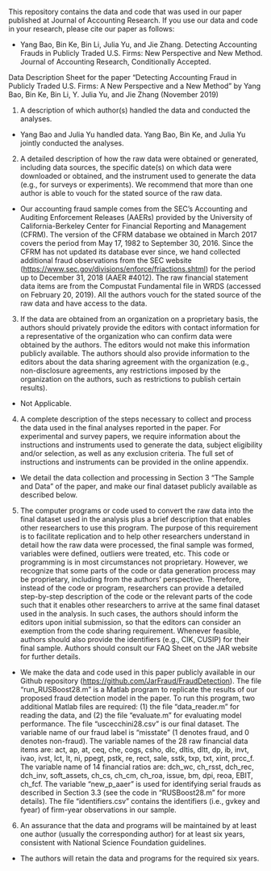 This repository contains the data and code that was used in our paper published at Journal of Accounting Research. If you use our data and code in your research, please cite our paper as follows:

- Yang Bao, Bin Ke, Bin Li, Julia Yu, and Jie Zhang. Detecting Accounting Frauds in Publicly Traded U.S. Firms: New Perspective and New Method. Journal of Accounting Research, Conditionally Accepted.

Data Description Sheet for the paper “Detecting Accounting Fraud in Publicly Traded U.S. Firms: A New Perspective and a New Method” by Yang Bao, Bin Ke, Bin Li, Y. Julia Yu, and Jie Zhang (November 2019)

1. A description of which author(s) handled the data and conducted the analyses.
- Yang Bao and Julia Yu handled data. Yang Bao, Bin Ke, and Julia Yu jointly conducted the analyses.

2. A detailed description of how the raw data were obtained or generated, including data sources, the specific date(s) on which data were downloaded or obtained, and the instrument used to generate the data (e.g., for surveys or experiments). We recommend that more than one author is able to vouch for the stated source of the raw data.
- Our accounting fraud sample comes from the SEC’s Accounting and Auditing Enforcement Releases (AAERs) provided by the University of California-Berkeley Center for Financial Reporting and Management (CFRM). The version of the CFRM database we obtained in March 2017 covers the period from May 17, 1982 to September 30, 2016. Since the CFRM has not updated its database ever since, we hand collected additional fraud observations from the SEC website (https://www.sec.gov/divisions/enforce/friactions.shtml) for the period up to December 31, 2018 (AAER #4012).
The raw financial statement data items are from the Compustat Fundamental file in WRDS (accessed on February 20, 2019).
All the authors vouch for the stated source of the raw data and have access to the data.

3. If the data are obtained from an organization on a proprietary basis, the authors should privately provide the editors with contact information for a representative of the organization who can confirm data were obtained by the authors. The editors would not make this information publicly available. The authors should also provide information to the editors about the data sharing agreement with the organization (e.g., non-disclosure agreements, any restrictions imposed by the organization on the authors, such as restrictions to publish certain results). 
- Not Applicable.

4. A complete description of the steps necessary to collect and process the data used in the final analyses reported in the paper. For experimental and survey papers, we require information about the instructions and instruments used to generate the data, subject eligibility and/or selection, as well as any exclusion criteria. The full set of instructions and instruments can be provided in the online appendix.
- We detail the data collection and processing in Section 3 “The Sample and Data” of the paper, and make our final dataset publicly available as described below.

5. The computer programs or code used to convert the raw data into the final dataset used in the analysis plus a brief description that enables other researchers to use this program. The purpose of this requirement is to facilitate replication and to help other researchers understand in detail how the raw data were processed, the final sample was formed, variables were defined, outliers were treated, etc. This code or programming is in most circumstances not proprietary. However, we recognize that some parts of the code or data generation process may be proprietary, including from the authors’ perspective. Therefore, instead of the code or program, researchers can provide a detailed step-by-step description of the code or the relevant parts of the code such that it enables other researchers to arrive at the same final dataset used in the analysis. In such cases, the authors should inform the editors upon initial submission, so that the editors can consider an exemption from the code sharing requirement. Whenever feasible, authors should also provide the identifiers (e.g., CIK, CUSIP) for their final sample. Authors should consult our FAQ Sheet on the JAR website for further details.
- We make the data and code used in this paper publicly available in our Github repository (https://github.com/JarFraud/FraudDetection).
The file “run_RUSBoost28.m” is a Matlab program to replicate the results of our proposed fraud detection model in the paper. To run this program, two additional Matlab files are required: (1) the file “data_reader.m” for reading the data, and (2) the file “evaluate.m” for evaluating model performance.
The file “uscecchini28.csv” is our final dataset. The variable name of our fraud label is “misstate” (1 denotes fraud, and 0 denotes non-fraud). The variable names of the 28 raw financial data items are: act, ap, at, ceq, che, cogs, csho, dlc, dltis, dltt, dp, ib, invt, ivao, ivst, lct, lt, ni, ppegt, pstk, re, rect, sale, sstk, txp, txt, xint, prcc_f. The variable name of 14 financial ratios are: dch_wc, ch_rsst, dch_rec, dch_inv, soft_assets, ch_cs, ch_cm, ch_roa, issue, bm, dpi, reoa, EBIT, ch_fcf. The variable “new_p_aaer” is used for identifying serial frauds as described in Section 3.3 (see the code in “RUSBoost28.m” for more details).
The file “identifiers.csv” contains the identifiers (i.e., gvkey and fyear) of firm-year observations in our sample.

6. An assurance that the data and programs will be maintained by at least one author (usually the corresponding author) for at least six years, consistent with National Science Foundation guidelines.
- The authors will retain the data and programs for the required six years.
